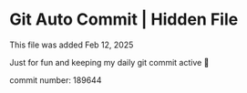 # Git Auto Commit | Hidden File

This file was added Feb 12, 2025

Just for fun and keeping my daily git commit active 🤪

commit number: 189644
